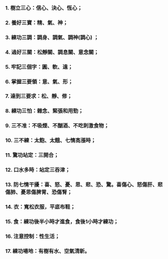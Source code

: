 ### 1. 樹立三心：信心、決心、恆心；

### 2.	養好三寶：精、氣、神；

### 3.	練功三調：調身、調氣、調神(調心) ；

### 4.	過好三關：松靜關、調息關、意念關；

### 5.	牢記三個字：圓、軟、遠；

### 6.	掌握三要領：意、氣、形；

### 7.	達到三要求：松、靜、修；

### 8.	練功三怕：雜念、緊張和用勁；

### 9.	三不准：不吸煙、不酗酒、不吃刺激食物；

### 10.	三不練：太飽、太餓、七情高漲時；

### 11.	驚功站定：三開合；

### 12.	口水多時：站定三吞津；

### 13.	防七情干擾：喜、怒、憂、思、悲、恐、驚。喜傷心、怒傷肝、悲傷肺、憂思傷脾胃、恐傷腎；

### 14.	衣：寬松衣服，平底布鞋；

### 15.	食：練功後半小時才進食，食後1小時才練功；

### 16.	注意控制：性生活；

### 17.	練功場地：有樹有水、空氣清新。
